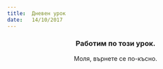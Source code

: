 ```yaml
---
title:  Дневен урок
date:   14/10/2017
---
```


### <center>Работим по този урок.</center>
<center>Моля, върнете се по-късно.</center>